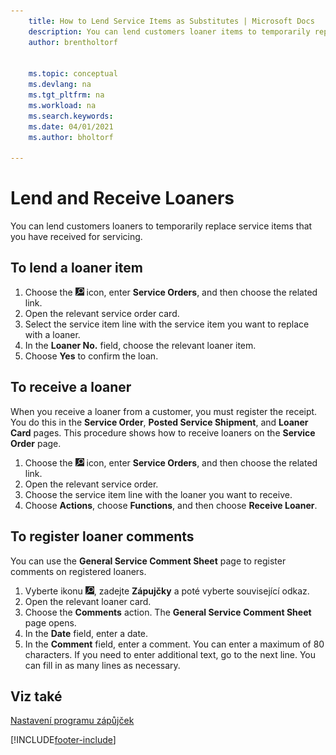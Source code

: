 ```yaml
---
    title: How to Lend Service Items as Substitutes | Microsoft Docs
    description: You can lend customers loaner items to temporarily replace service items that you have received for servicing.
    author: brentholtorf


    ms.topic: conceptual
    ms.devlang: na
    ms.tgt_pltfrm: na
    ms.workload: na
    ms.search.keywords:
    ms.date: 04/01/2021
    ms.author: bholtorf

---
```

# Lend and Receive Loaners
You can lend customers loaners to temporarily replace service items that you have received for servicing.

## To lend a loaner item
1. Choose the ![Lightbulb that opens the Tell Me feature.](media/ui-search/search_small.png "Tell me what you want to do") icon, enter **Service Orders**, and then choose the related link.
2. Open the relevant service order card.
3. Select the service item line with the service item you want to replace with a loaner.
4. In the **Loaner No.** field, choose the relevant loaner item.
5. Choose **Yes** to confirm the loan.

## To receive a loaner
When you receive a loaner from a customer, you must register the receipt. You do this in the **Service Order**, **Posted Service Shipment**, and **Loaner Card** pages. This procedure shows how to receive loaners on the **Service Order** page.

1. Choose the ![Lightbulb that opens the Tell Me feature.](media/ui-search/search_small.png "Tell me what you want to do") icon, enter **Service Orders**, and then choose the related link.
2. Open the relevant service order.
3. Choose the service item line with the loaner you want to receive.
4. Choose **Actions**, choose **Functions**, and then choose **Receive Loaner**.

## To register loaner comments
You can use the **General Service Comment Sheet** page to register comments on registered loaners.

1. Vyberte ikonu ![Žárovky, která otevře funkci Řekněte mi.](media/ui-search/search_small.png "Řekněte mi, co chcete dělat"), zadejte **Zápujčky** a poté vyberte související odkaz.
2. Open the relevant loaner card.
3. Choose the **Comments** action. The **General Service Comment Sheet** page opens.
4. In the **Date** field, enter a date.
5. In the **Comment** field, enter a comment. You can enter a maximum of 80 characters. If you need to enter additional text, go to the next line. You can fill in as many lines as necessary.

## Viz také
[Nastavení programu zápůjček](service-how-setup-loaner-program.md)


[!INCLUDE[footer-include](includes/footer-banner.md)]